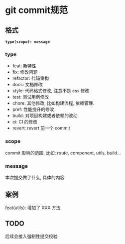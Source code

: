 # git commit规范

## 格式

**`type(scope): message`**

### type
- feat: 新特性
- fix: 修改问题
- refactor: 代码重构
- docs: 文档修改
- style: 代码格式修改, 注意不是 css 修改
- test: 测试用例修改
- chore: 其他修改, 比如构建流程, 依赖管理.
- pref: 性能提升的修改
- build: 对项目构建或者依赖的改动
- ci: CI 的修改
- revert: revert 前一个 commit

### scope
commit 影响的范围, 比如: route, component, utils, build…

### message
本次提交做了什么, 具体的内容

## 案例

feat(utils): 增加了 XXX 方法

## TODO
后续会接入强制性提交校验
